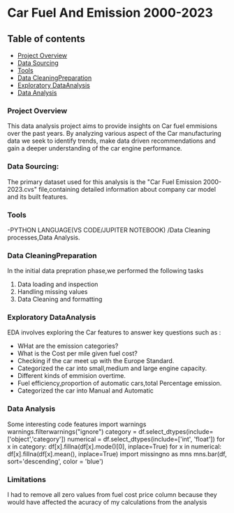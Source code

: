 # Car Fuel And Emission 2000-2023
## Table of contents
- [Project Overview](#project-overview)
- [Data Sourcing](#data-sourcing)
- [Tools](#tools)
- [Data CleaningPreparation](#data-cleaningpreparation)
- [Exploratory DataAnalysis](#exploratory-dataanalysis)
- [Data Analysis](#data-analysis)
### Project Overview 
This data analysis project aims to provide insights on Car fuel emmisions over the past years. By analyzing various aspect of the Car manufacturing data we 
seek to identify trends, make data driven recommendations and gain a deeper understanding of the car engine performance.

### Data Sourcing:
The primary dataset used for this analysis is the "Car Fuel Emission 2000-2023.cvs" file,containing detailed
information about company car model and its built features.

### Tools
-PYTHON LANGUAGE(VS CODE/JUPITER NOTEBOOK) /Data Cleaning processes,Data Analysis.

### Data CleaningPreparation
In the initial data prepration phase,we performed the following tasks
1. Data loading and inspection
2. Handling missing values
3. Data Cleaning and formatting

### Exploratory DataAnalysis
EDA involves exploring the Car features to answer key questions such as :
- WHat are the emission categories?
- What is the Cost per mile given fuel cost?
- Checking if the car meet up with the Europe Standard.
- Categorized the car into small,medium and large engine capacity.
- Different kinds of emmision overtime.
- Fuel efficiency,proportion of automatic cars,total Percentage emission.
- Categorized the car into Manual and Automatic
 ### Data Analysis
 Some interesting code features
 import warnings
warnings.filterwarnings("ignore")
category = df.select_dtypes(include=['object','category'])
numerical = df.select_dtypes(include=['int', 'float'])
for x in category:
    df[x].fillna(df[x].mode()[0], inplace=True)
for x in numerical:
    df[x].fillna(df[x].mean(), inplace=True)
import missingno as mns
mns.bar(df, sort='descending', color = 'blue')  
### Limitations
I had to remove all zero values from fuel cost price column because they would have affected the acuracy of my calculations from the analysis
